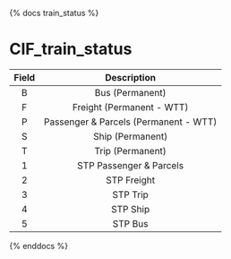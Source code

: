 {% docs train_status %}

# CIF_train_status

| Field |              Description              |
|:-----:|:-------------------------------------:|
| B     | Bus (Permanent)                       |
| F     | Freight (Permanent - WTT)             |
| P     | Passenger & Parcels (Permanent - WTT) |
| S     | Ship (Permanent)                      |
| T     | Trip (Permanent)                      |
| 1     | STP Passenger & Parcels               |
| 2     | STP Freight                           |
| 3     | STP Trip                              |
| 4     | STP Ship                              |
| 5     | STP Bus                               |

{% enddocs %}